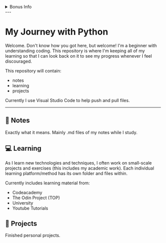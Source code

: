 <details>
<summary>Bonus Info</summary>

Start Date: 2023-11-27<br>
Languages: <ul><li>Python</li><li>HTML</li><li>CSS</li></ul>

</details>
---

# My Journey with Python
Welcome. Don't know how you got here, but welcome! 
I'm a beginner with understanding coding. This repository is where I'm keeping all of my learning so that I can look back on it to see my progress whenever I feel discouraged. 

This repository will contain:
- notes
- learning
- projects

Currently I use Visual Studio Code to help push and pull files.

---

## 🏫 Notes
Exactly what it means. Mainly .md files of my notes while I study. 

## 💻 Learning
As I learn new technologies and techniques, I often work on small-scale projects and exercises (this includes my academic work).
Each individual learning platform/method has its own folder and files within.

Currently includes learning material from:
- Codeacademy
- The Odin Project (TOP)
- University
- Youtube Tutorials

## 🚀 Projects
Finished personal projects.
